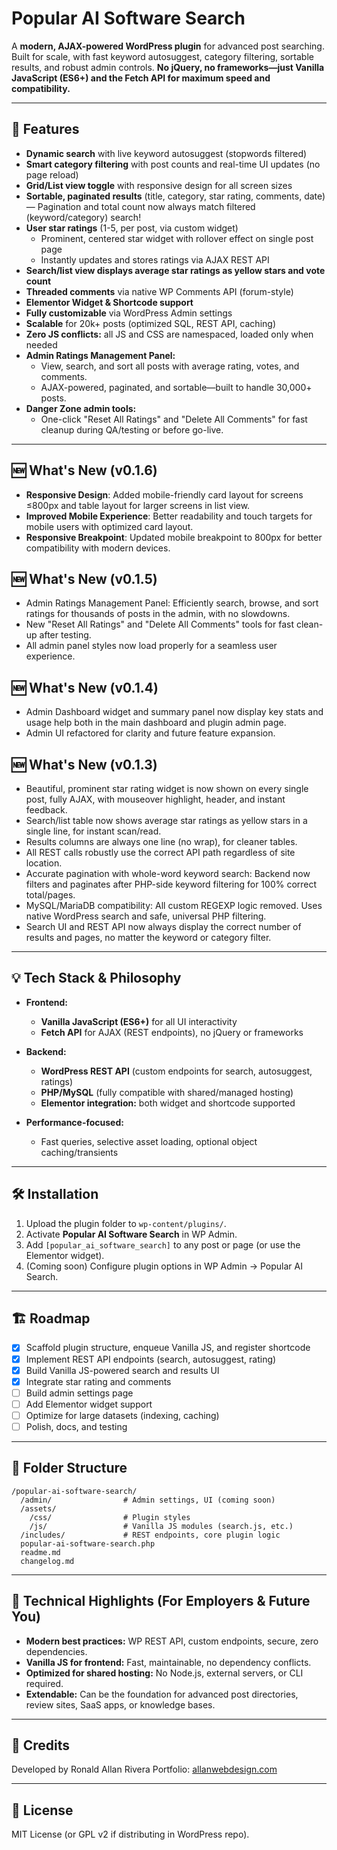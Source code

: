 # Popular AI Software Search

A **modern, AJAX-powered WordPress plugin** for advanced post searching.
Built for scale, with fast keyword autosuggest, category filtering, sortable results, and robust admin controls.
**No jQuery, no frameworks—just Vanilla JavaScript (ES6+) and the Fetch API for maximum speed and compatibility.**

---

## 🚀 Features

* **Dynamic search** with live keyword autosuggest (stopwords filtered)
* **Smart category filtering** with post counts and real-time UI updates (no page reload)
* **Grid/List view toggle** with responsive design for all screen sizes
* **Sortable, paginated results** (title, category, star rating, comments, date) — Pagination and total count now always match filtered (keyword/category) search!
* **User star ratings** (1-5, per post, via custom widget)  
  - Prominent, centered star widget with rollover effect on single post page  
  - Instantly updates and stores ratings via AJAX REST API
* **Search/list view displays average star ratings as yellow stars and vote count**
* **Threaded comments** via native WP Comments API (forum-style)
* **Elementor Widget & Shortcode support**
* **Fully customizable** via WordPress Admin settings
* **Scalable** for 20k+ posts (optimized SQL, REST API, caching)
* **Zero JS conflicts:** all JS and CSS are namespaced, loaded only when needed
* **Admin Ratings Management Panel:**  
  - View, search, and sort all posts with average rating, votes, and comments.
  - AJAX-powered, paginated, and sortable—built to handle 30,000+ posts.
* **Danger Zone admin tools:**  
  - One-click "Reset All Ratings" and "Delete All Comments" for fast cleanup during QA/testing or before go-live.



---
## 🆕 What's New (v0.1.6)
- **Responsive Design**: Added mobile-friendly card layout for screens ≤800px and table layout for larger screens in list view.
- **Improved Mobile Experience**: Better readability and touch targets for mobile users with optimized card layout.
- **Responsive Breakpoint**: Updated mobile breakpoint to 800px for better compatibility with modern devices.

## 🆕 What's New (v0.1.5)
- Admin Ratings Management Panel: Efficiently search, browse, and sort ratings for thousands of posts in the admin, with no slowdowns.
- New "Reset All Ratings" and "Delete All Comments" tools for fast clean-up after testing.
- All admin panel styles now load properly for a seamless user experience.

## 🆕 What's New (v0.1.4)
- Admin Dashboard widget and summary panel now display key stats and usage help both in the main dashboard and plugin admin page.
- Admin UI refactored for clarity and future feature expansion.

## 🆕 What's New (v0.1.3)
- Beautiful, prominent star rating widget is now shown on every single post, fully AJAX, with mouseover highlight, header, and instant feedback.
- Search/list table now shows average star ratings as yellow stars in a single line, for instant scan/read.
- Results columns are always one line (no wrap), for cleaner tables.
- All REST calls robustly use the correct API path regardless of site location.
- Accurate pagination with whole-word keyword search: Backend now filters and paginates after PHP-side keyword filtering for 100% correct total/pages.
- MySQL/MariaDB compatibility: All custom REGEXP logic removed. Uses native WordPress search and safe, universal PHP filtering.
- Search UI and REST API now always display the correct number of results and pages, no matter the keyword or category filter.
---


## 💡 Tech Stack & Philosophy

* **Frontend:**

  * **Vanilla JavaScript (ES6+)** for all UI interactivity
  * **Fetch API** for AJAX (REST endpoints), no jQuery or frameworks
* **Backend:**

  * **WordPress REST API** (custom endpoints for search, autosuggest, ratings)
  * **PHP/MySQL** (fully compatible with shared/managed hosting)
  * **Elementor integration:** both widget and shortcode supported
* **Performance-focused:**

  * Fast queries, selective asset loading, optional object caching/transients

---

## 🛠️ Installation

1. Upload the plugin folder to `wp-content/plugins/`.
2. Activate **Popular AI Software Search** in WP Admin.
3. Add `[popular_ai_software_search]` to any post or page (or use the Elementor widget).
4. (Coming soon) Configure plugin options in WP Admin → Popular AI Search.

---

## 🏗️ Roadmap

* [x] Scaffold plugin structure, enqueue Vanilla JS, and register shortcode
* [x] Implement REST API endpoints (search, autosuggest, rating)
* [x] Build Vanilla JS-powered search and results UI
* [x] Integrate star rating and comments
* [ ] Build admin settings page
* [ ] Add Elementor widget support
* [ ] Optimize for large datasets (indexing, caching)
* [ ] Polish, docs, and testing

---

## 📁 Folder Structure

```
/popular-ai-software-search/
  /admin/                # Admin settings, UI (coming soon)
  /assets/
    /css/                # Plugin styles
    /js/                 # Vanilla JS modules (search.js, etc.)
  /includes/             # REST endpoints, core plugin logic
  popular-ai-software-search.php
  readme.md
  changelog.md
```

---

## 💬 Technical Highlights (For Employers & Future You)

* **Modern best practices:** WP REST API, custom endpoints, secure, zero dependencies.
* **Vanilla JS for frontend:** Fast, maintainable, no dependency conflicts.
* **Optimized for shared hosting:** No Node.js, external servers, or CLI required.
* **Extendable:** Can be the foundation for advanced post directories, review sites, SaaS apps, or knowledge bases.

---

## 🤝 Credits

Developed by Ronald Allan Rivera
Portfolio: [allanwebdesign.com](https://allanwebdesign.com)

---

## 📝 License

MIT License (or GPL v2 if distributing in WordPress repo).